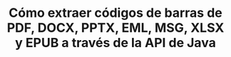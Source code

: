 ---
############################# Static ############################
layout: "auto-gen-gist"
draft: false
path: "es/parser/java/extract/barcode/xlsb/"
otherformats: DOC DOT DOCX DOCM DOTX DOTM TXT ODT OTT RTF PDF XHTML MHTML MD XML EPUB FB2 CHM XLS XLT XLSX XLSM XLTX XLTM ODS CSV OTS XLA XLAM PPT PPTX  PPS POT PPSX PPTM POTX PPSM ODP OTP PST OST EML EMLX MSG ONE 

############################# Head ############################
head_title: "Extraiga códigos de barras de Excel, Word, PDF y otros documentos a través de la API de Java "
head_description: "GroupDocs.Parser Java API permite a los desarrolladores de software extraer códigos de barras de PDF, MS Excel, Word, PowerPoint, Outlook, OneNote y más documentos dentro de aplicaciones Java."

############################# Header ############################
title: "Cómo extraer códigos de barras de PDF, DOCX, PPTX, EML, MSG, XLSX y EPUB a través de la API de Java"
description: "GroupDocs.Parser Java API permite a los desarrolladores de software extraer códigos de barras de PDF, Word (DOC, DOCX), Excel (XLS, XLSX), PowerPoint (PPT, PPTX), Outlook (EML, MSG) y muchos otros documentos."

######################### Download Button #######################
button:
    enable: true

############################# About ############################
about:
    enable: true
    title: "¿Aprenda a extraer códigos de barras de Excel, Word, PDF y otros documentos a través de Java?"
    content: |
       La imagen de códigos de barras consiste en una serie de líneas negras paralelas y espacios en blanco de diferentes anchos que se pueden usar para codificar información en un patrón visual. Se introdujo en la década de 1970 y ahora es una parte universal de los negocios comerciales. GroupDocs.Parser para Java es una potente API que permite a los programadores de software crear aplicaciones para analizar diferentes tipos de documentos y extraer texto, imágenes y códigos de barras de ellos. Ha incluido soporte para algunos de los tipos de documentos más comunes como PDF, correos electrónicos, libros electrónicos, formatos de Microsoft Office: Word (DOC, DOCX), PowerPoint (PPT, PPTX), Excel (XLS, XLSX), correos electrónicos (EML, MSG ) formatos y muchos más. La API de Java ha incluido compatibilidad con varias funciones importantes relacionadas con el análisis de documentos y la extracción de datos, como la extracción de texto sin formato, la extracción de texto estructurado, la extracción de texto con formato Markdown, la extracción de texto de una página o área de página específica, la extracción de código de barras de un documento, la extracción de metadatos o imágenes y mucho más.

############################# content ############################
steps:
    enable: true
    block:
    - title_left: "Cómo extraer códigos de barras de XLSB Documentos a través de Java"
      content_left: |
       GroupDocs.Parser Java API brinda a los programadores el poder de extraer fácilmente códigos de barras de XLSB documentos. El siguiente ejemplo de código Java demuestra cómo extraer imágenes de código de barras dentro de un documento XLSB con el mínimo esfuerzo y costo.

      title_right: "Extraiga códigos de barras de Docs a través de Java"
      content_right: |
        * Cree una instancia de [Parser](https://apireference.groupdocs.com/parser/java/com.groupdocs.parser/Parser)
        * compruebe si se admite la extracción de códigos de barras
        * Llame al método [GetBarcodes](https://apireference.groupdocs.com/parser/java/com.groupdocs.parser/Parser#getBarcodes()) para extraer todos los códigos de barras de todo el documento.
        * Iterar sobre códigos de barras en el documento
        * Imprimir todo el código de barras y su valor

      gisthash: "bb2393a5db93e1795d41d908ad23e158"
      gistfile: "barcode_extraction_form_documents.java"

    - title_left: "Obtenga códigos de barras de la página del documento XLSB a través de Java"
      content_left: |
       GroupDocs.Parser Java permite a los desarrolladores de software analizar y obtener códigos de barras de una página de documentos XLSB con facilidad. El siguiente código Java muestra cómo se puede lograr la extracción del código de barras desde una página de documento específica dentro de un documento XLSB.

      title_right: "Cómo obtener un código de barras de una página de archivo"
      content_right: |
        * Cree una instancia de [Parser](https://apireference.groupdocs.com/parser/java/com.groupdocs.parser/Parser)
        * Verifique el documento para soporte de extracción de códigos de barras
        * Llame al método [GetBarcodes](https://apireference.groupdocs.com/parser/java/com.groupdocs.parser/Parser#getBarcodes(int)) para extraer todos los códigos de barras de la segunda página del documento.
        * Iterar sobre páginas para códigos de barras
        * Imprimir número de página y valor de códigos de barras
     
      gisthash: "ff09980eef6df60d5a3272b91b5607cf"
      gistfile: "barcodes_extraction_form_documents_page.java"
      
    - title_left: "Cómo extraer códigos de barras del área de la página de documentos XLSB"
      content_left: |
       GroupDocs.Parser Java API es totalmente compatible con la extracción de códigos de barras de XLSB documentos con facilidad. El siguiente ejemplo de código Java muestra cómo realizar la extracción de códigos de barras desde un área de página de documento XLSB.

      title_right: "Extraiga el código de barras de un área de página de archivo a través de Java"
      content_right: |
        * Cree una instancia de [Parser](https://apireference.groupdocs.com/parser/java/com.groupdocs.parser/Parser)
        * personalizar la creación de opciones que se pueden usar para la extracción de códigos de barras
        * Verifique el documento para soporte de extracción de códigos de barras
        * Llame al método [GetBarcodes](https://apireference.groupdocs.com/parser/java/com.groupdocs.parser/Parser#getBarcodes(int)) para extraer todos los códigos de barras de la segunda página del documento.
        * Iterar sobre códigos de barras en el documento
        * Imprimir número de página y valor de códigos de barras
     
      gisthash: "1737589e775a06a6300245cea525dac0"
      gistfile: "barcodes_extraction_from_documents_page_area.java"

    - title_left: "Requisitos del sistema"
      content_left: |
       GroupDocs.Parser para Java es compatible con todas las principales plataformas y sistemas operativos. Puede generar documentos en Microsoft Word, Excel, PowerPoint, Outlook, OpenOffice y más de 50 formatos. Para obtener una guía completa de requisitos del sistema, visite los requisitos del sistema antes de ejecutar el código a continuación, asegúrese de tener instalados los siguientes requisitos previos en su sistema:
         * Sistemas Operativos: Microsoft Windows, Linux, Mac OS
         * Compatibilidad con versiones de Java: J2SE 7.0 (1.7), J2SE 8.0 (1.8) o superior
         * Obtenga la última versión de GroupDocs.Parser Java API de GroupDocs [Repositorio](https://repository.groupdocs.com/webapp/#/artifacts/browse/tree/General/repo/com/groupdocs/groupdocs-parser)
        
      title_right: "Por qué usar GroupDocs.Parser"
      content_right: |
        * Extraiga un texto sin formato de cualquiera de los documentos admitidos.
        * Soporte de extracción de tabla de contenido
        * Extraiga texto formateado, metadatos, imágenes, contenedores y archivos adjuntos.
        * Análisis de documentos a través de plantillas definidas por el usuario.
        * Buscar texto usando palabras clave o expresiones regulares.
        * Soporte de extracción de texto estructurado
        * Extraiga la tabla de contenido para algunos formatos de documentos compatibles.
        * Analizar datos de formularios de documentos PDF.

demos:
    enable: true
        

more_formats:
    enable: true


back_to_top:
    enable: true
---